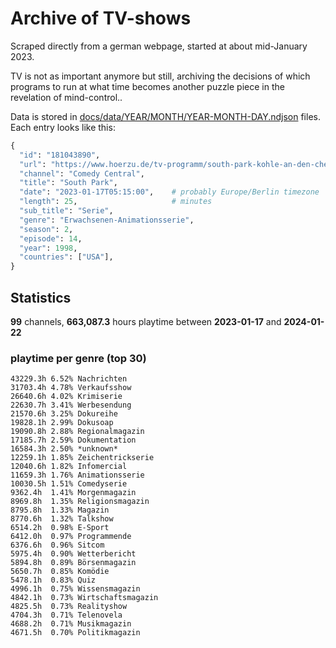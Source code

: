 # Archive of TV-shows

Scraped directly from a german webpage, started at about mid-January 2023.

TV is not as important anymore but still, archiving the decisions of which programs to run at what time
becomes another puzzle piece in the revelation of mind-control.. 

Data is stored in [docs/data/YEAR/MONTH/YEAR-MONTH-DAY.ndjson](docs/data/) files. 
Each entry looks like this:

```python
{
  "id": "181043890", 
  "url": "https://www.hoerzu.de/tv-programm/south-park-kohle-an-den-chefkoch/bid_181043890/", 
  "channel": "Comedy Central", 
  "title": "South Park", 
  "date": "2023-01-17T05:15:00",    # probably Europe/Berlin timezone 
  "length": 25,                     # minutes 
  "sub_title": "Serie", 
  "genre": "Erwachsenen-Animationsserie", 
  "season": 2, 
  "episode": 14, 
  "year": 1998, 
  "countries": ["USA"],
}
```

## Statistics

**99** channels, **663,087.3** hours playtime between **2023-01-17** and **2024-01-22**


### playtime per genre (top 30)

    43229.3h 6.52% Nachrichten
    31703.4h 4.78% Verkaufsshow
    26640.6h 4.02% Krimiserie
    22630.7h 3.41% Werbesendung
    21570.6h 3.25% Dokureihe
    19828.1h 2.99% Dokusoap
    19090.8h 2.88% Regionalmagazin
    17185.7h 2.59% Dokumentation
    16584.3h 2.50% *unknown*
    12259.1h 1.85% Zeichentrickserie
    12040.6h 1.82% Infomercial
    11659.3h 1.76% Animationsserie
    10030.5h 1.51% Comedyserie
    9362.4h  1.41% Morgenmagazin
    8969.8h  1.35% Religionsmagazin
    8795.8h  1.33% Magazin
    8770.6h  1.32% Talkshow
    6514.2h  0.98% E-Sport
    6412.0h  0.97% Programmende
    6376.6h  0.96% Sitcom
    5975.4h  0.90% Wetterbericht
    5894.8h  0.89% Börsenmagazin
    5650.7h  0.85% Komödie
    5478.1h  0.83% Quiz
    4996.1h  0.75% Wissensmagazin
    4842.1h  0.73% Wirtschaftsmagazin
    4825.5h  0.73% Realityshow
    4704.3h  0.71% Telenovela
    4688.2h  0.71% Musikmagazin
    4671.5h  0.70% Politikmagazin
